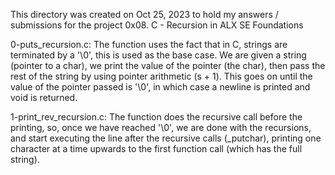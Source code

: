 This directory was created on Oct 25, 2023 to hold my answers / submissions
for the project 0x08. C - Recursion in ALX SE Foundations

0-puts_recursion.c: The function uses the fact that in C, strings are terminated
by a '\0', this is used as the base case. We are given a string (pointer to
a char), we print the value of the pointer (the char), then pass the rest of
the string by using pointer arithmetic (s + 1). This goes on until the value
of the pointer passed is '\0', in which case a newline is printed and void
is returned.

1-print_rev_recursion.c: The function does the recursive call before the
printing, so, once we have reached '\0', we are done with the recursions, and
start executing the line after the recursive calls (_putchar), printing one
character at a time upwards to the first function call (which has the full
string).

